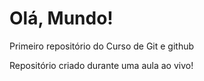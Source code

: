 # Olá, Mundo!
Primeiro repositório do Curso de Git e github

Repositório criado durante uma aula ao vivo!
